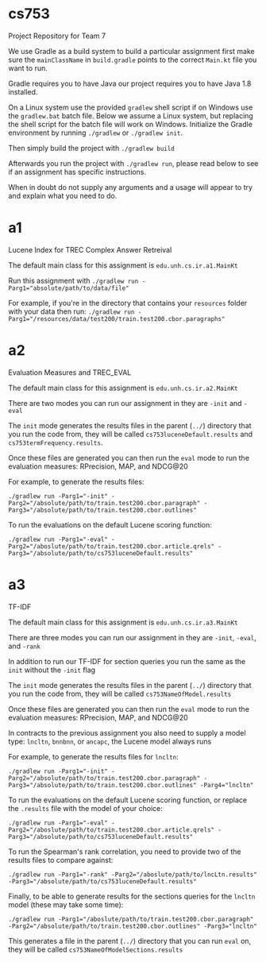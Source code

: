 # cs753

Project Repository for Team 7

We use Gradle as a build system to build a particular assignment first make sure the `mainClassName` in `build.gradle` points to the correct `Main.kt` file you want to run. 

Gradle requires you to have Java our project requires you to have Java 1.8 installed. 

On a Linux system use the provided `gradlew` shell script if on Windows use the `gradlew.bat` batch file. Below we assume a Linux system, but replacing the shell script for the batch file will work on Windows. Initialize the Gradle environment by running ```./gradlew``` or ```./gradlew init```.

Then simply build the project with ```./gradlew build```

Afterwards you run the project with ```./gradlew run```, please read below to see if an assignment has specific instructions.

When in doubt do not supply any arguments and a usage will appear to try and explain what you need to do.

# a1

Lucene Index for TREC Complex Answer Retreival

The default main class for this assignment is ```edu.unh.cs.ir.a1.MainKt```

Run this assignment with ```./gradlew run -Parg1="absolute/path/to/data/file"```

For example, if you're in the directory that contains your `resources` folder with your data then run: ```./gradlew run -Parg1="/resources/data/test200/train.test200.cbor.paragraphs"```

# a2

Evaluation Measures and TREC_EVAL

The default main class for this assignment is ```edu.unh.cs.ir.a2.MainKt```

There are two modes you can run our assignment in they are ```-init``` and ```-eval```

The ```init``` mode generates the results files in the parent (```../```) directory that you run the code from, they will be called ```cs753luceneDefault.results``` and ```cs753termFrequency.results```.

Once these files are generated you can then run the ```eval``` mode to run the evaluation measures: RPrecision, MAP, and NDCG@20

For example, to generate the results files:

```./gradlew run -Parg1="-init" -Parg2="/absolute/path/to/train.test200.cbor.paragraph" -Parg3="/absolute/path/to/train.test200.cbor.outlines" ```

To run the evaluations on the default Lucene scoring function:

```./gradlew run -Parg1="-eval" -Parg2="/aboslute/path/to/train.test200.cbor.article.qrels" -Parg3="/absolute/path/to/cs753luceneDefault.results"```

# a3

TF-IDF

The default main class for this assignment is ```edu.unh.cs.ir.a3.MainKt```

There are three modes you can run our assignment in they are ```-init```, ```-eval```, and ```-rank```

In addition to run our TF-IDF for section queries you run the same as the ```init``` without the ```-init``` flag

The ```init``` mode generates the results files in the parent (```../```) directory that you run the code from, they will be called ```cs753NameOfModel.results```

Once these files are generated you can then run the ```eval``` mode to run the evaluation measures: RPrecision, MAP, and NDCG@20

In contracts to the previous assignment you also need to supply a model type: ```lncltn```, ```bnnbnn```, or ```ancapc```, the Lucene model always runs

For example, to generate the results files for ```lncltn```:

```./gradlew run -Parg1="-init" -Parg2="/absolute/path/to/train.test200.cbor.paragraph" -Parg3="/absolute/path/to/train.test200.cbor.outlines" -Parg4="lncltn" ```

To run the evaluations on the default Lucene scoring function, or replace the ```.results``` file with the model of your choice:

```./gradlew run -Parg1="-eval" -Parg2="/aboslute/path/to/train.test200.cbor.article.qrels" -Parg3="/absolute/path/to/cs753luceneDefault.results"```

To run the Spearman's rank correlation, you need to provide two of the results files to compare against:

```./gradlew run -Parg1="-rank" -Parg2="/aboslute/path/to/lncLtn.results" -Parg3="/absolute/path/to/cs753luceneDefault.results"```

Finally, to be able to generate results for the sections queries for the ```lncltn``` model (these may take some time):

```./gradlew run -Parg1="/aboslute/path/to/train.test200.cbor.paragraph" -Parg2="/absolute/path/to/train.test200.cbor.outlines" -Parg3="lncltn"``` 

This generates a file in the parent (```../```) directory that you can run ```eval``` on, they will be called ```cs753NameOfModelSections.results```